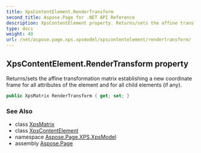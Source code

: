 ```yaml
---
title: XpsContentElement.RenderTransform
second_title: Aspose.Page for .NET API Reference
description: XpsContentElement property. Returns/sets the affine transformation matrix establishing a new coordinate frame for all attributes of the element and for all child elements if any
type: docs
weight: 40
url: /net/aspose.page.xps.xpsmodel/xpscontentelement/rendertransform/
---
```

## XpsContentElement.RenderTransform property

Returns/sets the affine transformation matrix establishing a new coordinate frame for all attributes of the element and for all child elements (if any).

```csharp
public XpsMatrix RenderTransform { get; set; }
```

### See Also

* class [XpsMatrix](../../xpsmatrix/)
* class [XpsContentElement](../)
* namespace [Aspose.Page.XPS.XpsModel](../../xpscontentelement/)
* assembly [Aspose.Page](../../../)


